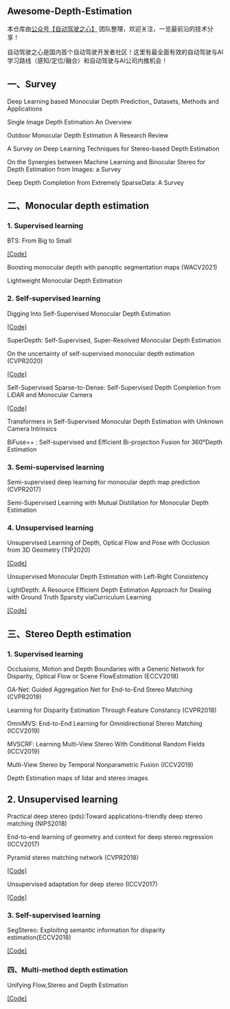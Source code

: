 ## Awesome-Depth-Estimation



本仓库由[公众号【自动驾驶之心】](https://mp.weixin.qq.com/s?__biz=Mzg2NzUxNTU1OA==&mid=2247542481&idx=1&sn=c6d8609491a128233c3c3b91d68d22a6&chksm=ceb80b18f9cf820e789efd75947633aec9d2f1e8b58c29e5051c05a64b21ae63c244d54886a1&token=11182364&lang=zh_CN#rd) 团队整理，欢迎关注，一览最前沿的技术分享！

自动驾驶之心是国内首个自动驾驶开发者社区！这里有最全面有效的自动驾驶与AI学习路线（感知/定位/融合）和自动驾驶与AI公司内推机会！



## 一、Survey

Deep Learning based Monocular Depth Prediction_ Datasets, Methods and Applications

Single Image Depth Estimation An Overview

Outdoor Monocular Depth Estimation A Research Review

A Survey on Deep Learning Techniques for Stereo-based Depth Estimation

On the Synergies between Machine Learning and Binocular Stereo for Depth Estimation from Images: a Survey

Deep Depth Completion from Extremely SparseData: A Survey

## 二、Monocular depth estimation

### 1. Supervised learning

BTS: From Big to Small

[[Code]](https://github.com/cleinc/bts)

Boosting monocular depth with panoptic segmentation maps (WACV2021)

Lightweight Monocular Depth Estimation

### 2. Self-supervised learning

Digging Into Self-Supervised Monocular Depth Estimation

[[Code]](https://github.com/nianticlabs/monodepth2)

SuperDepth: Self-Supervised, Super-Resolved Monocular Depth Estimation

On the uncertainty of self-supervised monocular depth estimation (CVPR2020)

[[Code]](https://github.com/mattpoggi/mono-uncertainty)

Self-Supervised Sparse-to-Dense: Self-Supervised Depth Completion from LiDAR and Monocular Camera

[[Code]](https://github.com/fangchangma/self-supervised-depth-completion)

Transformers in Self-Supervised Monocular Depth Estimation with Unknown Camera Intrinsics

BiFuse++ : Self-supervised and Efficient Bi-projection Fusion for 360°Depth Estimation

### 3. Semi-supervised learning

Semi-supervised deep learning for monocular depth map prediction (CVPR2017)

Semi-Supervised Learning with Mutual Distillation for Monocular Depth Estimation

### 4. Unsupervised learning

Unsupervised Learning of Depth, Optical Flow and Pose with Occlusion from 3D Geometry (TIP2020)

[[Code]](https://github.com/guangmingw/DOPlearning)

Unsupervised Monocular Depth Estimation with Left-Right Consistency

LightDepth: A Resource Efficient Depth Estimation Approach for Dealing with Ground Truth Sparsity viaCurriculum Learning

[[Code]](https://github.com/fatemehkarimii/LightDepth)

## 三、Stereo Depth estimation

### 1. Supervised learning

Occlusions, Motion and Depth Boundaries with a Generic Network for Disparity, Optical Flow or Scene FlowEstimation (ECCV2018)

GA-Net: Guided Aggregation Net for End-to-End Stereo Matching (CVPR2019)

Learning for Disparity Estimation Through Feature Constancy (CVPR2018)

OmniMVS: End-to-End Learning for Omnidirectional Stereo Matching (ICCV2019)

MVSCRF: Learning Multi-View Stereo With Conditional Random Fields (ICCV2019)

Multi-View Stereo by Temporal Nonparametric Fusion (ICCV2019)

Depth Estimation maps of lidar and stereo images

## 2. Unsupervised learning

Practical deep stereo (pds):Toward applications-friendly deep stereo matching (NIPS2018)

End-to-end learning of geometry and context for deep stereo regression (ICCV2017)

Pyramid stereo matching network (CVPR2018)

[[Code]](https://github.com/JiaRenChang/PSMNet)

Unsupervised adaptation for deep stereo (ICCV2017)

[[Code]](https://github.com/CVLAB-Unibo/Unsupervised-Adaptation-for-Deep-Stereo)

### 3. Self-supervised learning

SegStereo: Exploiting semantic information for disparity estimation(ECCV2018)

[[Code]](https://github.com/yangguorun/SegStereo)

### 四、Multi-method depth estimation

Unifying Flow,Stereo and Depth Estimation

[[Code]](https://github.com/autonomousvision/unimatch)